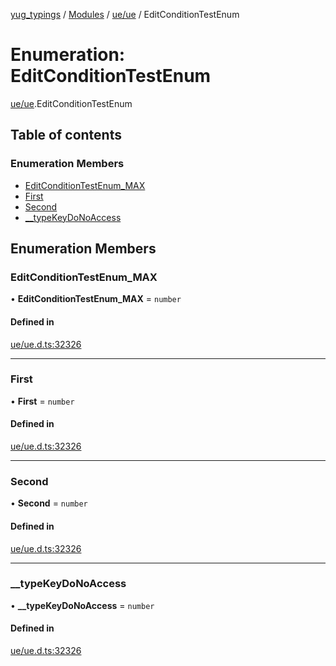 [yug_typings](../README.md) / [Modules](../modules.md) / [ue/ue](../modules/ue_ue.md) / EditConditionTestEnum

# Enumeration: EditConditionTestEnum

[ue/ue](../modules/ue_ue.md).EditConditionTestEnum

## Table of contents

### Enumeration Members

- [EditConditionTestEnum\_MAX](ue_ue.EditConditionTestEnum.md#editconditiontestenum_max)
- [First](ue_ue.EditConditionTestEnum.md#first)
- [Second](ue_ue.EditConditionTestEnum.md#second)
- [\_\_typeKeyDoNoAccess](ue_ue.EditConditionTestEnum.md#__typekeydonoaccess)

## Enumeration Members

### EditConditionTestEnum\_MAX

• **EditConditionTestEnum\_MAX** = `number`

#### Defined in

[ue/ue.d.ts:32326](https://github.com/YugMetaverse/yug_typings/blob/b7d9b19/ue/ue.d.ts#L32326)

___

### First

• **First** = `number`

#### Defined in

[ue/ue.d.ts:32326](https://github.com/YugMetaverse/yug_typings/blob/b7d9b19/ue/ue.d.ts#L32326)

___

### Second

• **Second** = `number`

#### Defined in

[ue/ue.d.ts:32326](https://github.com/YugMetaverse/yug_typings/blob/b7d9b19/ue/ue.d.ts#L32326)

___

### \_\_typeKeyDoNoAccess

• **\_\_typeKeyDoNoAccess** = `number`

#### Defined in

[ue/ue.d.ts:32326](https://github.com/YugMetaverse/yug_typings/blob/b7d9b19/ue/ue.d.ts#L32326)
